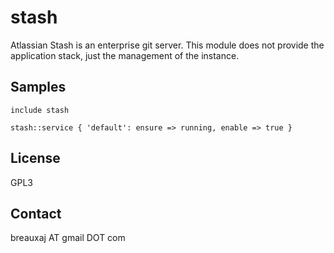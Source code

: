 stash
=====

Atlassian Stash is an enterprise git server. This module does not provide the
application stack, just the management of the instance.

Samples
-------
```
include stash
```
```
stash::service { 'default': ensure => running, enable => true }
```

License
-------
GPL3

Contact
-------
breauxaj AT gmail DOT com
